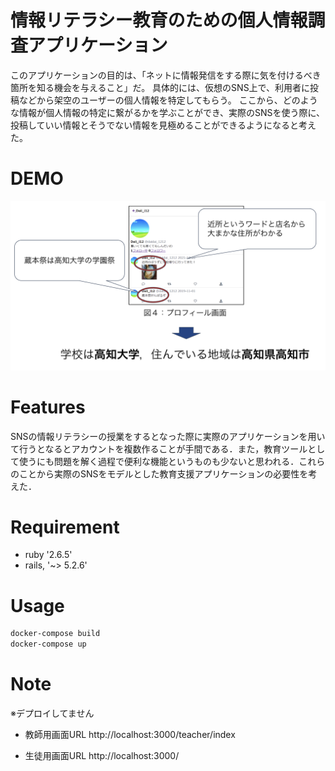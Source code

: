 # 情報リテラシー教育のための個人情報調査アプリケーション

このアプリケーションの目的は、「ネットに情報発信をする際に気を付けるべき箇所を知る機会を与えること」だ。
具体的には、仮想のSNS上で、利用者に投稿などから架空のユーザーの個人情報を特定してもらう。
ここから、どのような情報が個人情報の特定に繋がるかを学ぶことができ、実際のSNSを使う際に、投稿していい情報とそうでない情報を見極めることができるようになると考えた。

# DEMO

![](./demo.png)

# Features

SNSの情報リテラシーの授業をするとなった際に実際のアプリケーションを用いて行うとなるとアカウントを複数作ることが手間である．また，教育ツールとして使うにも問題を解く過程で便利な機能というものも少ないと思われる．これらのことから実際のSNSをモデルとした教育支援アプリケーションの必要性を考えた．

# Requirement

* ruby '2.6.5'
* rails, '~> 5.2.6'

# Usage

```bash
docker-compose build
docker-compose up
```

# Note
※デプロイしてません
* 教師用画面URL
http://localhost:3000/teacher/index

* 生徒用画面URL
http://localhost:3000/

